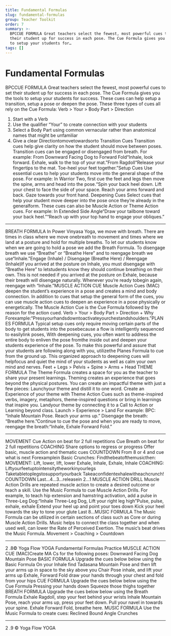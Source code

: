 ```yaml
---
title: Fundamental Formulas
slug: fundamental-formulas
group: Teacher Toolkit
order: 7
summary: >-
  BPCCUE FORMULA Great teachers select the fewest, most powerful cues to set
  their student up for success in each pose. The Cue Formula gives you the tools
  to setup your students for…
tags: []
---
```

# Fundamental Formulas

BPCCUE FORMULA Great teachers select the fewest, most powerful cues to set their student up for success in each pose. The Cue Formula gives you the tools to setup your students for success. These cues can help setup a transition, setup a pose or deepen the pose. These three types of cues all rely on the Cue Formula: Verb > Your > Body Part > Direction
1. Start with a Verb
2. Use the qualifier “Your” to create connection with your students
3. Select a Body Part using common vernacular rather than anatomical names that might be unfamiliar
4. Give a clear Directiontomovetowardsorto Transition Cues Transition cues help give clarity on how the student should move between poses. Transition cues can be engaged or disengaged from breath. For example: From Downward Facing Dog to Forward Fold“Inhale, look forward. Exhale, walk to the top of your mat.”From Ragdoll“Release your fingertips to the mat. Toe-heel your feet together.”Setup Cues Use essential cues to help your students move into the general shape of the pose. For example: In Warrior Two, first cue the feet and legs then move the spine, arms and head into the pose.“Spin your back heel down. Lift your chest to face the side of your space. Reach your arms forward and back. Gaze towards your front hand. Deepening Cues Select cues that help your student move deeper into the pose once they’re already in the generalform. These cues can also be Muscle Action or Theme Action cues. For example: In Extended Side Angle“Draw your tailbone toward your back heel.”“Reach up with your top hand to engage your obliques.”
- --

BREATH FORMULA In Power Vinyasa Yoga, we move with breath. There are times in class where we move onebreath to movement and times where we land at a posture and hold for multiple breaths. To let our students know when we are going to hold a pose we add the Breath Formula. To disengage breath we use “Breathe” or “Breathe Here” and to reengage breath we use“Inhale.”Engage (Inhale) / Disengage (Breathe Here) / Reengage (Inhale)If you arrived at the posture on Inhale, you must disengage with “Breathe Here” to letstudents know they should continue breathing on their own. This is not needed if you arrived at the posture on Exhale, because their breath will disengage naturally. Whenever you’re ready tobegin again, reengage with “Inhale.”MUSCLE ACTION CUE Muscle Action Cues (MAC) deepen the student’s experience in a pose and creates a mind and body connection. In addition to cues that setup the general form of the cues, you can use muscle action cues to deepen an experience in a pose physically or energetically. The Muscle Action Cue is the Cue Formula followed by the reason for the action cued. Verb > Your > Body Part > Direction + Why Forexample:“Pressyourhandsdowntoactivateyourchestandshoulders.”PLANES FORMULA Typical setup cues only require moving certain parts of the body to get students into the posebecause a flow is intelligently sequenced to easilylink poses, With deepening cues, you often want to address the entire body to enliven the pose fromthe inside out and deepen your students experience of the pose. To make this powerful and assure that your students are following along with you, utilizethe Planes Formula to cue from the ground up. This organized approach to deepening cues will helpfocus and quiet the mind of your students as well as calm your own mind and nerves. Feet + Legs > Pelvis + Spine > Arms + Head
THEME FORMULA The Theme Formula creates a space for you as the teacher to share your present learnings. Theming creates an experience that goes beyond the physical postures. You can create an impactful theme with just a few pieces: Launchyour theme and distill it to one word. Create an Experience of your theme with Theme Action Cues such as theme-inspired verbs, imagery, metaphors, theme-inspired questions or bring in learnings that inspire you. Landyour theme by connecting it to a Call to Action or Learning beyond class. Launch > Experience > Land For example: BPC: “Inhale Mountain Pose. Reach your arms up.” Disengage the breath: “Breathe here.”Continue to cue the pose and when you are ready to move, reengage the breath:“Inhale, Exhale Forward Fold.”
- --

MOVEMENT Cue Action on beat for 2 full repetitions Cue Breath on beat for 2 full repetitions COACHING Share options to regress or progress Offer basic, muscle action and thematic cues COUNTDOWN From 8 or 4 and cue what is next Forexamplein Basic Crunches: Findthebeatofthemusicthen: MOVEMENT: Lift, lower, lift, lower Exhale, Inhale, Exhale, Inhale COACHING: Liftyourfeetuptointensitytheworkinyourlegs Taketabletoplegstosupportyourback Takeaconfidentexhalewitheachcrunch! COUNTDOWN Last…4…3…releasein 2…1 MUSCLE ACTION DRILL Muscle Action Drills are repeated muscle action to create a desired outcome or teach a skill. Use the Music Formula to cue Muscle Action Drills. For example, to teach hip extension and hamstring activation, add a pulse in Three-Leg Dog:“Inhale Three-Leg Dog, Lift your right leg high”Pulse, pulse, exhale, exhale Extend your heel up and point your toes down Kick your heel towards the sky to tone your glute Last 8…MUSIC FORMULA The Music Formula can be utilized in certain sections of class such as Core or during Muscle Action Drills. Music helps to connect the class together and when used well, can lower the Rate of Perceived Exertion. The music’s beat drives the Music Formula. Movement > Coaching > Countdown
- --

2 .8© Yoga Flow YOGA Fundamental Formulas Practice MUSCLE ACTION CUE (MAC)Create MA Cs for the following poses: Downward Facing Dog Mountain Pose BASIC FORMULA Upgrade the cues below below using the Basic Formula On your Inhale find Tadasana Mountain Pose and then lift your arms up in space to the sky above you Chair Pose inhale, and lift your arms up Exhale, Forward Fold draw your hands through your chest and fold from your hips CUE FORMULA Upgrade the cues below below using the Cue Formula Pressing your hands down Squeeze those thighs together BREATH FORMULA Upgrade the cues below below using the Breath Formula Exhale Ragdoll, step your feet behind your wrists Inhale Mountain Pose, reach your arms up, press your feet down. Pull your navel in towards your spine. Exhale Forward Fold, breathe here. MUSIC FORMULA Use the Music Formula to create cues: Reclined Bound Angle Crunches
- --

2 .9 © Yoga Flow YOGA
